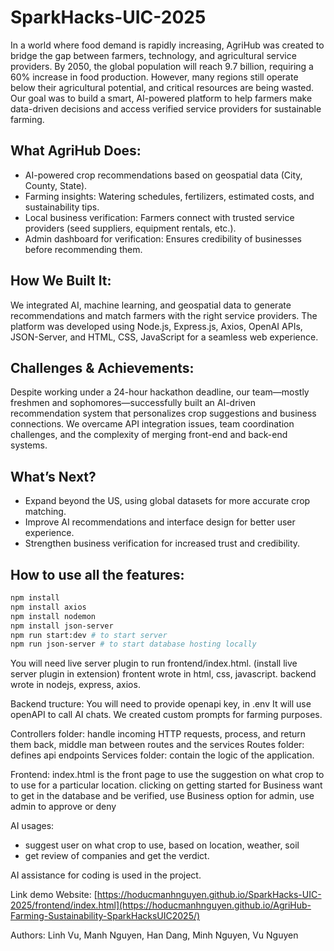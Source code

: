 # SparkHacks-UIC-2025

In a world where food demand is rapidly increasing, AgriHub was created to bridge the gap between farmers, technology, and agricultural service providers. By 2050, the global population will reach 9.7 billion, requiring a 60% increase in food production. However, many regions still operate below their agricultural potential, and critical resources are being wasted. Our goal was to build a smart, AI-powered platform to help farmers make data-driven decisions and access verified service providers for sustainable farming.

## What AgriHub Does:

- AI-powered crop recommendations based on geospatial data (City, County, State).
- Farming insights: Watering schedules, fertilizers, estimated costs, and sustainability tips.
- Local business verification: Farmers connect with trusted service providers (seed suppliers, equipment rentals, etc.).
- Admin dashboard for verification: Ensures credibility of businesses before recommending them.

##  How We Built It:

We integrated AI, machine learning, and geospatial data to generate recommendations and match farmers with the right service providers. The platform was developed using Node.js, Express.js, Axios, OpenAI APIs, JSON-Server, and HTML, CSS, JavaScript for a seamless web experience.

## Challenges & Achievements:

Despite working under a 24-hour hackathon deadline, our team—mostly freshmen and sophomores—successfully built an AI-driven recommendation system that personalizes crop suggestions and business connections. We overcame API integration issues, team coordination challenges, and the complexity of merging front-end and back-end systems.

## What’s Next?

- Expand beyond the US, using global datasets for more accurate crop matching.
- Improve AI recommendations and interface design for better user experience.
- Strengthen business verification for increased trust and credibility.

## How to use all the features:

```bash
npm install
npm install axios
npm install nodemon
npm install json-server
npm run start:dev # to start server
npm run json-server # to start database hosting locally
```

You will need live server plugin to run frontend/index.html. (install live server plugin in extension)
frontent wrote in  html, css, javascript.
backend wrote in nodejs, express, axios.

Backend tructure:
You will need to provide openapi key, in .env
It will use openAPI to call AI chats. We created custom prompts for farming purposes.

Controllers folder: handle incoming HTTP requests, process, and return them back, middle man between routes and the services
Routes folder: defines api endpoints
Services folder: contain the logic of the application.

Frontend: index.html is the front page
to use the suggestion on what crop to to use for a particular location. clicking on getting started
for Business want to get in the database and be verified, use Business option
for admin, use admin to approve or deny

AI usages: 
- suggest user on what crop to use, based on location, weather, soil
- get review of companies and get the verdict.

AI assistance for coding is used in the project.

Link demo Website: [https://hoducmanhnguyen.github.io/SparkHacks-UIC-2025/frontend/index.html](https://hoducmanhnguyen.github.io/AgriHub-Farming-Sustainability-SparkHacksUIC2025/)

Authors: Linh Vu, Manh Nguyen, Han Dang, Minh Nguyen, Vu Nguyen


